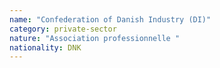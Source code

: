 ```yaml
---
name: "Confederation of Danish Industry (DI)"
category: private-sector
nature: "Association professionnelle "
nationality: DNK
---
```

